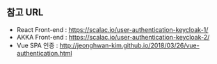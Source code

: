 ## 참고 URL
 - React Front-end : https://scalac.io/user-authentication-keycloak-1/
 - AKKA Front-end : https://scalac.io/user-authentication-keycloak-2/
 - Vue SPA 인증 : http://jeonghwan-kim.github.io/2018/03/26/vue-authentication.html
<!--stackedit_data:
eyJoaXN0b3J5IjpbMjA4NjA5NjMxM119
-->